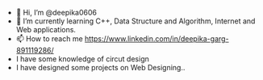 - 👋 Hi, I’m @deepika0606
- 🌱 I’m currently learning C++, Data Structure and Algorithm, Internet and Web applications.
- 📫 How to reach me https://www.linkedin.com/in/deepika-garg-891119286/
- I have some knowledge of circut design
- I have designed some projects on Web Designing..
  

<!---
deepika0606/deepika0606 is a ✨ special ✨ repository because its `README.md` (this file) appears on your GitHub profile.
You can click the Preview link to take a look at your changes.
--->
